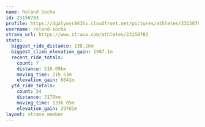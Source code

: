 ```yaml
---
name: Roland Socha
id: 23150783
profile: https://dgalywyr863hv.cloudfront.net/pictures/athletes/23150783/14745672/4/large.jpg
username: roland-socha
strava_url: https://www.strava.com/athletes/23150783
stats:
  biggest_ride_distance: 138.2km
  biggest_climb_elevation_gain: 1987.1m
  recent_ride_totals:
    count: 7
    distance: 510.09km
    moving_time: 21h 53m
    elevation_gain: 6841m
  ytd_ride_totals:
    count: 54
    distance: 3170km
    moving_time: 133h 05m
    elevation_gain: 29781m
layout: strava_member
--- 
```

